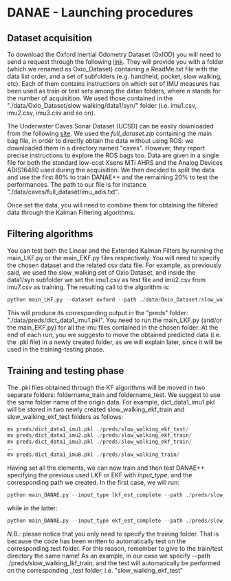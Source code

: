 # DANAE - Launching procedures

## Dataset acquisition
To download the Oxford Inertial Odometry Dataset (OxIOD) you will need to send a request through the following [link](https://forms.gle/wjE7u5AonoyyrgXJ7). They will provide you with a folder (which we renamed as Oxio_Dataset) containing a ReadMe.txt file with the data list order, and a set of subfolders (e.g. handheld, pocket, slow walking, etc). Each of them contains instructions on which set of IMU measures has been used as train or test sets among the data*n* folders, where *n* stands for the number of acquisition. We used those contained in the "./data/Oxio_Dataset/slow walking/data1/syn/" folder (i.e. imu1.csv, imu2.csv, imu3.csv and so on).

The Underwater Caves Sonar Dataset (UCSD) can be easily downloaded from the following [site](https://cirs.udg.edu/caves-dataset/). We used the *full_dataset.zip* containing the main bag file, in order to directly obtain the data without using ROS: we downloaded them in a directory named "caves". However, they report precise instructions to explore the ROS bags too.
Data are given in a single file for both the standard low-cost Xsens MTi AHRS and the Analog Devices ADIS16480 used during the acquisition. We then decided to split the data and use the first 80% to train DANAE++ and the remaining 20% to test the performances. The path to our file is for instance "./data/caves/full_dataset/imu_adis.txt".

Once set the data, you will need to combine them for obtaining the filtered data through the Kalman Filtering algorithms.

## Filtering algorithms
You can test both the Linear and the Extended Kalman Filters by running the main_LKF.py or the main_EKF.py files respectively. You will need to specify the chosen dataset and the related csv data file. For example, as previously said, we used the slow_walking set of Oxio Dataset, and inside the data1/syn subfolder we set the imu1.csv as test file and imu2.csv from imu7.csv as training. The resulting call to the algorithm is:

```python
python main_LKF.py --dataset oxford --path ./data/Oxio_Dataset/slow_walking/data1/syn/imu1.csv
```

This will produce its corresponding output in the "preds" folder: "./data/preds/dict_data1_imu1.pkl".
You need to run the main_LKF.py (and/or the main_EKF.py) for all the imu files contained in the chosen folder.
At the end of each run, you we suggesto to move the obtained predicted data (i.e. the .pkl file) in a newly created folder, as we will explain later, since it will be used in the training-testing phase.

## Training and testing phase
The .pkl files obtained through the KF algorithms will be moved in two separate folders: foldername_train and foldername_test. We suggest to use the same folder name of the origin data. For example, dict_data1_imu1.pkl will be stored in two newly created slow_walking_ekf_train and slow_walking_ekf_test folders as follows:

```Python
mv preds/dict_data1_imu1.pkl ./preds/slow_walking_ekf_test/
mv preds/dict_data1_imu2.pkl ./preds/slow_walking_ekf_train/
mv preds/dict_data1_imu3.pkl ./preds/slow_walking_ekf_train/
..
mv preds/dict_data1_imu8.pkl ./preds/slow_walking_train/
```

Having set all the elements, we can now train and then test DANAE++ specifying the previous used LKF or EKF with *input_type*, and the corresponding path we created. In the first case, we will run:

```Python
python main_DANAE.py --input_type lkf_est_complete --path ./preds/slow_walking_lkf_train
```

while in the latter:

```Python
python main_DANAE.py --input_type ekf_est_complete --path ./preds/slow_walking_ekf_train
```

*N.B.:* please notice that you only need to specify the training folder. That is because the code has been written to automatically test on the corresponding test folder. For this reason, remember to give to the train/test directory the same name! As an example, in our case we specify  --path ./preds/slow_walking_lkf_train, and the test will automatically be performed on the corresponding _test folder, i.e. "slow_walking_ekf_test"
